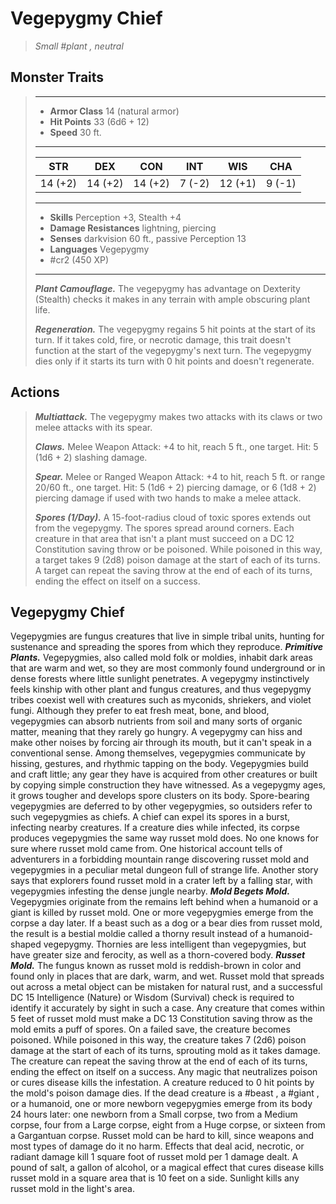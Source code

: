# Vegepygmy Chief
>*Small #plant , neutral*
## Monster Traits
>___
>- **Armor Class** 14 (natural armor)
>- **Hit Points** 33 (6d6 + 12)
>- **Speed** 30 ft.
>___
>|STR|DEX|CON|INT|WIS|CHA|
>|:---:|:---:|:---:|:---:|:---:|:---:|
>|14 (+2)|14 (+2)|14 (+2)|7 (-2)|12 (+1)|9 (-1)|
>___
>- **Skills** Perception +3, Stealth +4
>- **Damage Resistances** lightning, piercing
>- **Senses** darkvision 60 ft., passive Perception 13
>- **Languages** Vegepygmy
>- #cr2 (450 XP)
>___
>***Plant Camouflage.*** The vegepygmy has advantage on Dexterity (Stealth) checks it makes in any terrain with ample obscuring plant life.  
>
>***Regeneration.*** The vegepygmy regains 5 hit points at the start of its turn. If it takes cold, fire, or necrotic damage, this trait doesn't function at the start of the vegepygmy's next turn. The vegepygmy dies only if it starts its turn with 0 hit points and doesn't regenerate.  
>
## Actions
>***Multiattack.*** The vegepygmy makes two attacks with its claws or two melee attacks with its spear.  
>
>***Claws.*** Melee Weapon Attack: +4 to hit, reach 5 ft., one target. Hit: 5 (1d6 + 2) slashing damage.  
>
>***Spear.*** Melee  or Ranged Weapon Attack: +4 to hit, reach 5 ft. or range 20/60 ft., one target. Hit: 5 (1d6 + 2) piercing damage, or 6 (1d8 + 2) piercing damage if used with two hands to make a melee attack.  
>
>***Spores (1/Day).*** A 15-foot-radius cloud of toxic spores extends out from the vegepygmy. The spores spread around corners. Each creature in that area that isn't a plant must succeed on a DC 12 Constitution saving throw or be poisoned. While poisoned in this way, a target takes 9 (2d8) poison damage at the start of each of its turns. A target can repeat the saving throw at the end of each of its turns, ending the effect on itself on a success.
## Vegepygmy Chief
Vegepygmies are fungus creatures that live in simple tribal units, hunting for sustenance and spreading the spores from which they reproduce.
***Primitive Plants.***  Vegepygmies, also called mold folk or moldies, inhabit dark areas that are warm and wet, so they are most commonly found underground or in dense forests where little sunlight penetrates. A vegepygmy instinctively feels kinship with other plant and fungus creatures, and thus vegepygmy tribes coexist well with creatures such as myconids, shriekers, and violet fungi.
Although they prefer to eat fresh meat, bone, and blood, vegepygmies can absorb nutrients from soil and many sorts of organic matter, meaning that they rarely go hungry. A vegepygmy can hiss and make other noises by forcing air through its mouth, but it can't speak in a conventional sense. Among themselves, vegepygmies communicate by hissing, gestures, and rhythmic tapping on the body. Vegepygmies build and craft little; any gear they have is acquired from other creatures or built by copying simple construction they have witnessed.
As a vegepygmy ages, it grows tougher and develops spore clusters on its body. Spore-bearing vegepygmies are deferred to by other vegepygmies, so outsiders refer to such vegepygmies as chiefs. A chief can expel its spores in a burst, infecting nearby creatures. If a creature dies while infected, its corpse produces vegepygmies the same way russet mold does.
No one knows for sure where russet mold came from. One historical account tells of adventurers in a forbidding mountain range discovering russet mold and vegepygmies in a peculiar metal dungeon full of strange life. Another story says that explorers found russet mold in a crater left by a falling star, with vegepygmies infesting the dense jungle nearby.
***Mold Begets Mold.***  Vegepygmies originate from the remains left behind when a humanoid or a giant is killed by russet mold. One or more vegepygmies emerge from the corpse a day later. If a beast such as a dog or a bear dies from russet mold, the result is a bestial moldie called a thorny result instead of a humanoid-shaped vegepygmy. Thornies are less intelligent than vegepygmies, but have greater size and ferocity, as well as a thorn-covered body.
***Russet Mold.*** The fungus known as russet mold is reddish-brown in color and found only in places that are dark, warm, and wet. Russet mold that spreads out across a metal object can be mistaken for natural rust, and a successful DC 15 Intelligence (Nature) or Wisdom (Survival) check is required to identify it accurately by sight in such a case.
Any creature that comes within 5 feet of russet mold must make a DC 13 Constitution saving throw as the mold emits a puff of spores. On a failed save, the creature becomes poisoned. While poisoned in this way, the creature takes 7 (2d6) poison damage at the start of each of its turns, sprouting mold as it takes damage. The creature can repeat the saving throw at the end of each of its turns, ending the effect on itself on a success. Any magic that neutralizes poison or cures disease kills the infestation. A creature reduced to 0 hit points by the mold's poison damage dies. If the dead creature is a #beast , a #giant , or a humanoid, one or more newborn vegepygmies emerge from its body 24 hours later: one newborn from a Small corpse, two from a Medium corpse, four from a Large corpse, eight from a Huge corpse, or sixteen from a Gargantuan corpse.
Russet mold can be hard to kill, since weapons and most types of damage do it no harm. Effects that deal acid, necrotic, or radiant damage kill 1 square foot of russet mold per 1 damage dealt. A pound of salt, a gallon of alcohol, or a magical effect that cures disease kills russet mold in a square area that is 10 feet on a side. Sunlight kills any russet mold in the light's area.